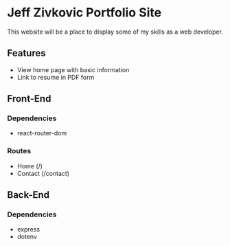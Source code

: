 # Jeff Zivkovic Portfolio Site
This website will be a place to display some of my skills as a web developer.

## Features
- View home page with basic information
- Link to resume in PDF form

## Front-End
### Dependencies
- react-router-dom

### Routes
- Home (/)
- Contact (/contact)

## Back-End
### Dependencies
- express
- dotenv
